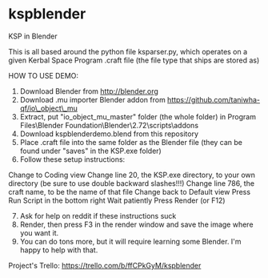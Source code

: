 kspblender
==========

KSP in Blender

This is all based around the python file ksparser.py, which operates on a given Kerbal Space Program .craft file
(the file type that ships are stored as)

HOW TO USE DEMO:

1. Download Blender from http://blender.org
2. Download .mu importer Blender addon from https://github.com/taniwha-qf/io\_object\_mu
3. Extract, put "io\_object\_mu\_master" folder (the whole folder) in Program Files\Blender Foundation\Blender\2.72\scripts\addons
4. Download kspblenderdemo.blend from this repository
5. Place .craft file into the same folder as the Blender file (they can be found under "saves" in the KSP.exe folder)
6. Follow these setup instructions: 

Change to Coding view
Change line 20, the KSP.exe directory, to your own directory (be sure to use double backward slashes!!!)
Change line 786, the craft name, to be the name of that file
Change back to Default view
Press Run Script in the bottom right
Wait patiently
Press Render (or F12)

7. Ask for help on reddit if these instructions suck
8. Render, then press F3 in the render window and save the image where you want it.
9. You can do tons more, but it will require learning some Blender. I'm happy to help with that.

Project's Trello: https://trello.com/b/ffCPkGyM/kspblender

